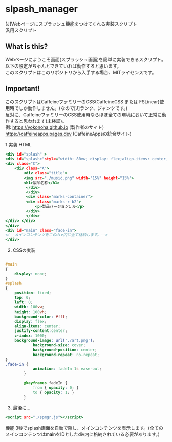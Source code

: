 # slpash_manager
[J]Webページにスプラッシュ機能をつけてくれる実装スクリプト  
汎用スクリプト  
## What is this?  
Webページにようこそ画面(スプラッシュ画面)を簡単に実装できるスクリプト。 以下の設定がちゃんとできていれば動作すると思います。  
このスクリプトはこのリポジトリから入手する場合、MITライセンスです。  
## Important!  
このスクリプトはCaffeineファミリーのCSS(CaffeineCSS または FSLinear)使用時でしか動作しません。(なので[J]ランク、ジャンクです。)  
反対に、CaffeineファミリーのCSS使用時ならほぼ全ての環境において正常に動作すると思われます(未検証)。  
例: https://yokonoha.github.io (製作者のサイト)  
    https://caffeineapps.pages.dev (CaffeineAppsの統合サイト)  
    
1.実装 HTML  
```implement.html
<div id="splash" >
<div id="splashc"style="width: 80vw; display: flex;align-items: center;justify-content:center;">
<div class="C">
    <div class="A">  
        <div class="title">  
        <img src="./music.png" width="15%" height="15%">  
        <h1>製品名称</h1>   
         </div>  
         </div>  
         <div class="marks-container">
         <div class="marks-r-b2">
             <p>製品バージョン1.0</p>  
         </div>  
         </div>
</div> </div>
</div>
<div id="main" class="fade-in">
<!--メインコンテンツをこのdiv内に全て格納します。-->
</div>


```
2. CSSの実装  
```implement.css

#main
{
    display: none; 
}
#splash
{
    position: fixed;
    top: 0;
    left: 0;
    width: 100vw;
    height: 100vh;
    background-color: #fff;
    display: flex;
    align-items: center;
    justify-content:center;
    z-index: 1000;
    background-image: url('./art.png'); 
            background-size: cover; 
            background-position: center;
            background-repeat: no-repeat;
}
.fade-in {
            animation: fadeIn 1s ease-out;
        }

        @keyframes fadeIn {
            from { opacity: 0; }
            to { opacity: 1; }
        }

```
3. 最後に...
```zisso.html
<script src="./spmgr.js"></script>
```

機能 3秒でsplash画面を自動で隠し、メインコンテンツを表示します。(全てのメインコンテンツはmainをIDとしたdiv内に格納されている必要があります。)  

